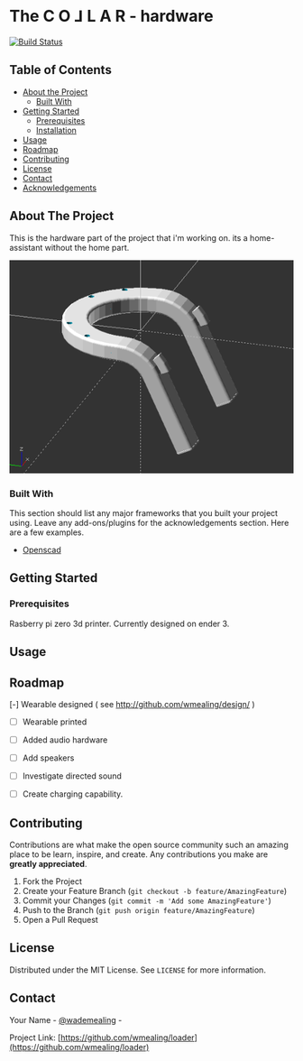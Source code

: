 

<!-- PROJECT LOGO -->
<br />

<h1> The C O ⅃ L A R - hardware </h1>

[![Build Status](https://travis-ci.org/wmealing/loader.svg?branch=master)](https://travis-ci.org/wmealing/loader)

<!-- TABLE OF CONTENTS -->
## Table of Contents

* [About the Project](#about-the-project)
  * [Built With](#built-with)
* [Getting Started](#getting-started)
  * [Prerequisites](#prerequisites)
  * [Installation](#installation)
* [Usage](#usage)
* [Roadmap](#roadmap)
* [Contributing](#contributing)
* [License](#license)
* [Contact](#contact)
* [Acknowledgements](#acknowledgements)



<!-- ABOUT THE PROJECT -->
## About The Project

This is the hardware part of the project that i'm working on.  its a home-assistant without the home part.


![alt text](https://github.com/wmealing/design/blob/master/demo.png "Demo screenshot")


### Built With
This section should list any major frameworks that you built your project using. Leave any add-ons/plugins for the acknowledgements section. Here are a few examples.
* [Openscad]( http://openscad.org ) 



<!-- GETTING STARTED -->
## Getting Started


### Prerequisites

Rasberry pi zero
3d printer. Currently designed on ender 3.



## Usage


<!-- ROADMAP -->
## Roadmap

[-] Wearable designed ( see http://github.com/wmealing/design/ )
 
- [ ] Wearable printed
 
 - [ ] Added audio hardware
  
 - [ ] Add speakers

 - [ ] Investigate directed sound

 - [ ] Create charging capability. 

<!-- CONTRIBUTING -->
## Contributing

Contributions are what make the open source community such an amazing place to be learn, inspire, and create. Any contributions you make are **greatly appreciated**.

1. Fork the Project
2. Create your Feature Branch (`git checkout -b feature/AmazingFeature`)
3. Commit your Changes (`git commit -m 'Add some AmazingFeature'`)
4. Push to the Branch (`git push origin feature/AmazingFeature`)
5. Open a Pull Request


<!-- LICENSE -->
## License

Distributed under the MIT License. See `LICENSE` for more information.


<!-- CONTACT -->
## Contact

Your Name - [@wademealing](https://twitter.com/wademealing) -

Project Link: [https://github.com/wmealing/loader](https://github.com/wmealing/loader)



